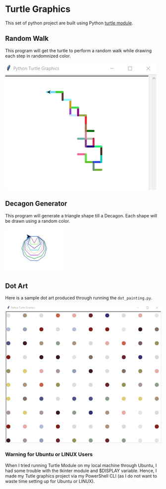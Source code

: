 # Turtle Graphics

This set of python project are built using Python [turtle module](https://docs.python.org/3/library/turtle.html#module-turtle).

## Random Walk

This program will get the turtle to perform a random walk while drawing each step in randomnized color.

![Sample Random Walk!](./random_walk.jpg)

## Decagon Generator

This program will generate a triangle shape till a Decagon.
Each shape will be drawn using a random color.


![Sample Decagon Generator!](./decagon_generator.jpg)


## Dot Art

Here is a sample dot art produced through running the `dot_painting.py`.

![Sample Dot Art!](./dot_art/sample_dot_painting.jpg)

### Warning for Ubuntu or LINUX Users

When I tried running Turtle Module on my local machine through Ubuntu, I had some trouble with the tkinter module and $DISPLAY variable.
Hence, I made my Tutle graphics project via my PowerShell CLI (as I do not want to waste time setting up for Ubuntu or LINUX).